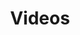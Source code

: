 ---
title: Videos

languages: 
  - English
  - Spanish
  - Kaqchikel

videos: 
  - name: God Makes the World
    link: https://player.vimeo.com/video/210999824
    language: English
  - name: When Sin Entered the World
    link: https://player.vimeo.com/video/233860107
    language: English
  - name: Noah and the Flood
    link: https://player.vimeo.com/video/234338529"
    language: English
  - name: The Sons of Abraham
    link: https://player.vimeo.com/video/27726252
    language: Spanish
  - name: Joseph the Loved Son, Slave, and Governor
    link: https://player.vimeo.com/video/74403242
    language: Spanish
  - name: God Frees His People
    link: https://player.vimeo.com/video/73814356
    language: Spanish
  - name: God and His People in the Desert
    link: https://player.vimeo.com/video/194721481
    language: Spanish
  - name: Faith behind the Wall
    link: https://player.vimeo.com/video/133693604
    language: Spanish
  - name: Give Me a Sign
    link: https://player.vimeo.com/video/210653772
    language: Spanish
  - name: God Makes the World
    link: https://player.vimeo.com/video/244652102
    language: Kaqchikel
  - name: When Sin Entered the World
    link: https://player.vimeo.com/video/244674274
    language: Kaqchikel
  - name: Noah and the Flood
    link: https://player.vimeo.com/video/244701244
    language: Kaqchikel
  - name: The Sons of Abraham
    link: https://player.vimeo.com/video/244727792
    language: Kaqchikel

select:
  languages: "Select a language:"
  videos: "Select a video:"
---